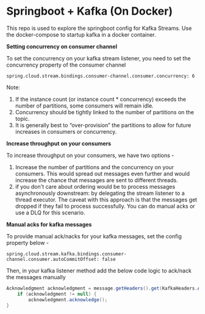 # Springboot + Kafka (On Docker)
This repo is used to explore the springboot config for Kafka Streams.
Use the docker-compose to startup kafka in a docker container.

**Setting concurrency on consumer channel**

To set the concurrency on your kafka stream listener, you need to set the concurrency property of the consumer channel

```spring.cloud.stream.bindings.consumer-channel.consumer.concurrency: 6```

Note: 
1. If the instance count (or instance count * concurrency) exceeds the number of partitions, some consumers will remain idle.
2. Concurrency should be tightly linked to the number of partitions on the topic. 
3. It is generally best to “over-provision” the partitions to allow for future increases in consumers or concurrency.

**Increase throughput on your consumers**

To increase throughput on your consumers, we have two options - 
   1. Increase the number of partitions and the concurrency on your consumers. This would spread out messages even further and would increase the chance that messages are sent to different threads.
   2. if you don't care about ordering would be to process messages asynchronously downstream: by delegating the stream listener to a thread executor. The caveat with this approach is that the messages get dropped if they fail to process successfully. You can do manual acks or use a DLQ for this scenario.

**Manual acks for kafka messages**

To provide manual ack/nacks for your kafka messages, set the config property below - 

```spring.cloud.stream.kafka.bindings.consumer-channel.consumer.autoCommitOffset: false```

Then, in your kafka listener method add the below code logic to ack/nack the messages manually

```java
Acknowledgment acknowledgment = message.getHeaders().get(KafkaHeaders.ACKNOWLEDGMENT, Acknowledgment.class);
    if (acknowledgment != null) {
        acknowledgment.acknowledge();
}
```
